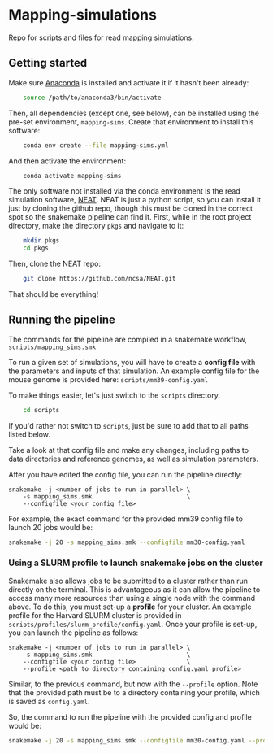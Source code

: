 # Mapping-simulations

Repo for scripts and files for read mapping simulations.

## Getting started

Make sure [Anaconda](https://www.anaconda.com/products/individual#download-section) is installed and activate it if it hasn't been already:

```bash
    source /path/to/anaconda3/bin/activate
```

Then, all dependencies (except one, see below), can be installed using the pre-set environment, `mapping-sims`. Create that environment to install this software:

```bash
    conda env create --file mapping-sims.yml
```

And then activate the environment:

```bash
    conda activate mapping-sims
```

The only software not installed via the conda environment is the read simulation software, [NEAT](https://github.com/ncsa/NEAT). NEAT is just a python script, so you can install it just by cloning the github repo, though this must be cloned in the correct spot so the snakemake pipeline can find it. First, while in the root project directory, make the directory `pkgs` and navigate to it:

```bash
    mkdir pkgs
    cd pkgs
```

Then, clone the NEAT repo:

```bash
    git clone https://github.com/ncsa/NEAT.git
```
That should be everything!

## Running the pipeline

The commands for the pipeline are compiled in a snakemake workflow, `scripts/mapping_sims.smk`

To run a given set of simulations, you will have to create a <b>config file</b> with the parameters and inputs of that simulation. An example config file for the mouse genome is provided here: `scripts/mm39-config.yaml`

To make things easier, let's just switch to the `scripts` directory.

```bash
    cd scripts
```

If you'd rather not switch to `scripts`, just be sure to add that to all paths listed below.

Take a look at that config file and make any changes, including paths to data directories and reference genomes, as well as simulation parameters.

After you have edited the config file, you can run the pipeline directly:

```
snakemake -j <number of jobs to run in parallel> \
    -s mapping_sims.smk                          \
    --configfile <your config file>
```

For example, the exact command for the provided mm39 config file to launch 20 jobs would be:

```bash
snakemake -j 20 -s mapping_sims.smk --configfile mm30-config.yaml
```

### Using a SLURM profile to launch snakemake jobs on the cluster

Snakemake also allows jobs to be submitted to a cluster rather than run directly on the terminal. This is advantageous as it can allow the pipeline to access many more resources than using a single node with the command above. To do this, you must set-up a <b>profile</b> for your cluster. An example profile for the Harvard SLURM cluster is provided in `scripts/profiles/slurm_profile/config.yaml`. Once your profile is set-up, you can launch the pipeline as follows:

```
snakemake -j <number of jobs to run in parallel> \
    -s mapping_sims.smk                          \
    --configfile <your config file>              \
    --profile <path to directory containing config.yaml profile>
```

Similar, to the previous command, but now with the `--profile` option. Note that the provided path must be to a directory containing your profile, which is saved as `config.yaml`.

So, the command to run the pipeline with the provided config and profile would be:

```bash
snakemake -j 20 -s mapping_sims.smk --configfile mm30-config.yaml --profile profiles/slurm_profile/
```